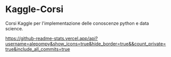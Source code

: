 # Kaggle-Corsi
Corsi Kaggle per l'implementazione delle conoscenze python e data science.

https://github-readme-stats.vercel.app/api?username=alepompy&show_icons=true&hide_border=true&&count_private=true&include_all_commits=true
